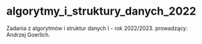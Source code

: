 # algorytmy_i_struktury_danych_2022

Zadania z algorytmów i struktur danych I - rok 2022/2023.
prowadzący: Andrzej Goerlich.
